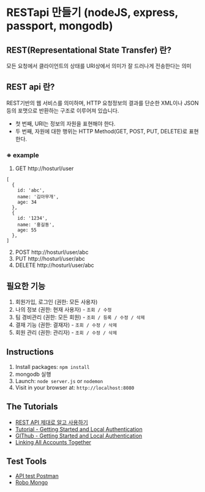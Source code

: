# RESTapi 만들기 (nodeJS, express, passport, mongodb)

## REST(Representational State Transfer) 란?
모든 요청에서 클라이언트의 상태를 URI상에서 의미가 잘 드러나게 전송한다는 의미

## REST api 란?
REST기반의 웹 서비스를 의미하며, HTTP 요청정보의 결과를 단순한 XML이나 JSON등의 포맷으로 반환하는 구조로 이루어져 있습니다.
- 첫 번째, URI는 정보의 자원을 표현해야 한다.
- 두 번째, 자원에 대한 행위는 HTTP Method(GET, POST, PUT, DELETE)로 표현한다.

### ※ example
1. GET http://hosturl/user
```
[
  {
    id: 'abc',
    name: '김아무개',
    age: 34
  },
  {
    id: '1234',
    name: '홍길동',
    age: 55
  },
]
```
2. POST http://hosturl/user/abc
3. PUT http://hosturl/user/abc
4. DELETE http://hosturl/user/abc

## 필요한 기능

1. 회원가입, 로그인 (권한: 모든 사용자)
2. 나의 정보 (권한: 현재 사용자) - `조회 / 수정`
2. 팀 경비관리 (권한: 모든 회원) - `조회 / 등록 / 수정 / 삭제`
3. 결재 기능 (권한: 결재자) - `조회 / 수정 / 삭제`
4. 회원 관리 (권한: 관리자) - `조회 / 수정 / 삭제`


## Instructions
1. Install packages: `npm install`
2. mongodb 실행
3. Launch: `node server.js` or `nodemon`
4. Visit in your browser at: `http://localhost:8080`

## The Tutorials
- [REST API 제대로 알고 사용하기](http://meetup.toast.com/posts/92)
- [Tutorial - Getting Started and Local Authentication](http://scotch.io/tutorials/easy-node-authentication-setup-and-local)
- [GIThub - Getting Started and Local Authentication](https://github.com/scotch-io/easy-node-authentication/)
- [Linking All Accounts Together](http://scotch.io/tutorials/easy-node-authentication-linking-all-accounts-together)

## Test Tools
- [API test Postman](https://scotch.io/tutorials/write-api-tests-with-postman-and-newman)
- [Robo Mongo](https://robomongo.org/)

